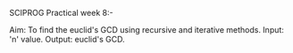 SCIPROG Practical week 8:-


Aim: To find the euclid's GCD using recursive and iterative methods.
Input: 'n' value.
Output: euclid's GCD.

